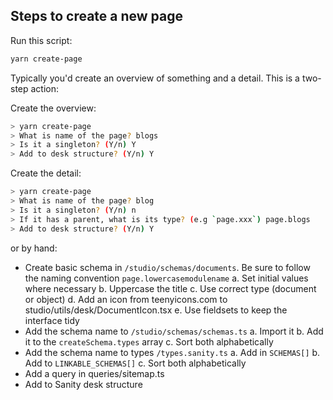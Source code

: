 ## Steps to create a new page

Run this script:

```bash
yarn create-page
```

Typically you'd create an overview of something and a detail. This is a two-step action:

Create the overview:

```bash
> yarn create-page
> What is name of the page? blogs
> Is it a singleton? (Y/n) Y
> Add to desk structure? (Y/n) Y
```

Create the detail:

```bash
> yarn create-page
> What is name of the page? blog
> Is it a singleton? (Y/n) n
> If it has a parent, what is its type? (e.g `page.xxx`) page.blogs
> Add to desk structure? (Y/n) Y
```

or by hand:

- Create basic schema in `/studio/schemas/documents`. Be sure to follow the naming convention `page.lowercasemodulename`
  a. Set initial values where necessary
  b. Uppercase the title
  c. Use correct type (document or object)
  d. Add an icon from teenyicons.com to studio/utils/desk/DocumentIcon.tsx
  e. Use fieldsets to keep the interface tidy
- Add the schema name to `/studio/schemas/schemas.ts`
  a. Import it
  b. Add it to the `createSchema.types` array
  c. Sort both alphabetically
- Add the schema name to types `/types.sanity.ts`
  a. Add in `SCHEMAS[]`
  b. Add to `LINKABLE_SCHEMAS[]`
  c. Sort both alphabetically
- Add a query in queries/sitemap.ts
- Add to Sanity desk structure
